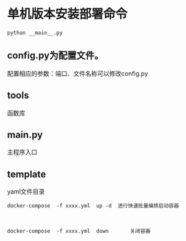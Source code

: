 # 单机版本安装部署命令
```
python __main__.py 
```

## config.py为配置文件。
配置相应的参数：端口、文件名称可以修改config.py


## tools
函数库


## __main__.py
主程序入口


## template
yaml文件目录

```
docker-compose  -f xxxx.yml  up -d  进行快速批量编排启动容器



docker-compose  -f xxxx.yml  down       关闭容器
```
